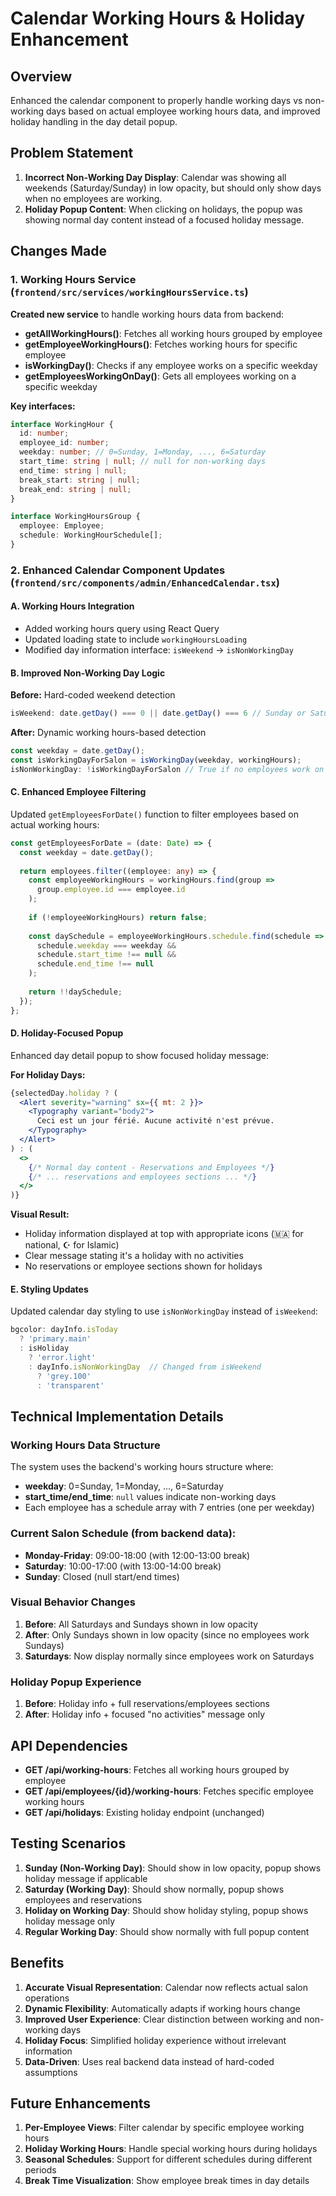 # Calendar Working Hours & Holiday Enhancement

## Overview
Enhanced the calendar component to properly handle working days vs non-working days based on actual employee working hours data, and improved holiday handling in the day detail popup.

## Problem Statement
1. **Incorrect Non-Working Day Display**: Calendar was showing all weekends (Saturday/Sunday) in low opacity, but should only show days when no employees are working.
2. **Holiday Popup Content**: When clicking on holidays, the popup was showing normal day content instead of a focused holiday message.

## Changes Made

### 1. Working Hours Service (`frontend/src/services/workingHoursService.ts`)
**Created new service** to handle working hours data from backend:

- **getAllWorkingHours()**: Fetches all working hours grouped by employee
- **getEmployeeWorkingHours()**: Fetches working hours for specific employee  
- **isWorkingDay()**: Checks if any employee works on a specific weekday
- **getEmployeesWorkingOnDay()**: Gets all employees working on a specific weekday

**Key interfaces:**
```typescript
interface WorkingHour {
  id: number;
  employee_id: number;
  weekday: number; // 0=Sunday, 1=Monday, ..., 6=Saturday
  start_time: string | null; // null for non-working days
  end_time: string | null;
  break_start: string | null;
  break_end: string | null;
}

interface WorkingHoursGroup {
  employee: Employee;
  schedule: WorkingHourSchedule[];
}
```

### 2. Enhanced Calendar Component Updates (`frontend/src/components/admin/EnhancedCalendar.tsx`)

#### **A. Working Hours Integration**
- Added working hours query using React Query
- Updated loading state to include `workingHoursLoading`
- Modified day information interface: `isWeekend` → `isNonWorkingDay`

#### **B. Improved Non-Working Day Logic**
**Before:** Hard-coded weekend detection
```typescript
isWeekend: date.getDay() === 0 || date.getDay() === 6 // Sunday or Saturday
```

**After:** Dynamic working hours-based detection
```typescript
const weekday = date.getDay();
const isWorkingDayForSalon = isWorkingDay(weekday, workingHours);
isNonWorkingDay: !isWorkingDayForSalon // True if no employees work on this day
```

#### **C. Enhanced Employee Filtering**
Updated `getEmployeesForDate()` function to filter employees based on actual working hours:
```typescript
const getEmployeesForDate = (date: Date) => {
  const weekday = date.getDay();
  
  return employees.filter((employee: any) => {
    const employeeWorkingHours = workingHours.find(group => 
      group.employee.id === employee.id
    );
    
    if (!employeeWorkingHours) return false;
    
    const daySchedule = employeeWorkingHours.schedule.find(schedule => 
      schedule.weekday === weekday && 
      schedule.start_time !== null && 
      schedule.end_time !== null
    );
    
    return !!daySchedule;
  });
};
```

#### **D. Holiday-Focused Popup**
Enhanced day detail popup to show focused holiday message:

**For Holiday Days:**
```jsx
{selectedDay.holiday ? (
  <Alert severity="warning" sx={{ mt: 2 }}>
    <Typography variant="body2">
      Ceci est un jour férié. Aucune activité n'est prévue.
    </Typography>
  </Alert>
) : (
  <>
    {/* Normal day content - Reservations and Employees */}
    {/* ... reservations and employees sections ... */}
  </>
)}
```

**Visual Result:**
- Holiday information displayed at top with appropriate icons (🇲🇦 for national, ☪️ for Islamic)
- Clear message stating it's a holiday with no activities
- No reservations or employee sections shown for holidays

#### **E. Styling Updates**
Updated calendar day styling to use `isNonWorkingDay` instead of `isWeekend`:
```typescript
bgcolor: dayInfo.isToday 
  ? 'primary.main' 
  : isHoliday 
    ? 'error.light' 
    : dayInfo.isNonWorkingDay  // Changed from isWeekend
      ? 'grey.100' 
      : 'transparent'
```

## Technical Implementation Details

### **Working Hours Data Structure**
The system uses the backend's working hours structure where:
- **weekday**: 0=Sunday, 1=Monday, ..., 6=Saturday  
- **start_time/end_time**: `null` values indicate non-working days
- Each employee has a schedule array with 7 entries (one per weekday)

### **Current Salon Schedule** (from backend data):
- **Monday-Friday**: 09:00-18:00 (with 12:00-13:00 break)
- **Saturday**: 10:00-17:00 (with 13:00-14:00 break)  
- **Sunday**: Closed (null start/end times)

### **Visual Behavior Changes**
1. **Before**: All Saturdays and Sundays shown in low opacity
2. **After**: Only Sundays shown in low opacity (since no employees work Sundays)
3. **Saturdays**: Now display normally since employees work on Saturdays

### **Holiday Popup Experience**
1. **Before**: Holiday info + full reservations/employees sections
2. **After**: Holiday info + focused "no activities" message only

## API Dependencies
- **GET /api/working-hours**: Fetches all working hours grouped by employee
- **GET /api/employees/{id}/working-hours**: Fetches specific employee working hours
- **GET /api/holidays**: Existing holiday endpoint (unchanged)

## Testing Scenarios
1. **Sunday (Non-Working Day)**: Should show in low opacity, popup shows holiday message if applicable
2. **Saturday (Working Day)**: Should show normally, popup shows employees and reservations
3. **Holiday on Working Day**: Should show holiday styling, popup shows holiday message only
4. **Regular Working Day**: Should show normally with full popup content

## Benefits
1. **Accurate Visual Representation**: Calendar now reflects actual salon operations
2. **Dynamic Flexibility**: Automatically adapts if working hours change
3. **Improved User Experience**: Clear distinction between working and non-working days
4. **Holiday Focus**: Simplified holiday experience without irrelevant information
5. **Data-Driven**: Uses real backend data instead of hard-coded assumptions

## Future Enhancements
1. **Per-Employee Views**: Filter calendar by specific employee working hours
2. **Holiday Working Hours**: Handle special working hours during holidays
3. **Seasonal Schedules**: Support for different schedules during different periods
4. **Break Time Visualization**: Show employee break times in day details 